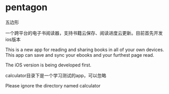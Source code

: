 # pentagon

五边形

一个跨平台的电子书阅读器，支持书籍云保存、阅读进度云更新。目前首先开发ios版本

This is a new app for reading and sharing books in all of your own devices. This app can save and sync your ebooks and your furthest page read.

The iOS version is being developed first.

calculator目录下是一个学习测试的app，可以忽略

Please ignore the directory named calculator 
